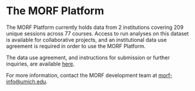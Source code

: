 # The MORF Platform

The MORF Platform currently holds data from 2 institutions covering 209 unique sessions across 77 courses. Access to run analyses on this dataset is available for collaborative projects, and an institutional data use agreement is required in order to use the MORF Platform. 

The data use agreement, and instructions for submission or further inquiries, are available [here](https://docs.google.com/document/d/1oZNkaPDRG0wgJTcIS7viqE-KhENr4skhOQ3vc9s_xSw/edit#heading=h.gjdgxs).

For more information, contact the MORF development team at morf-info@umich.edu.